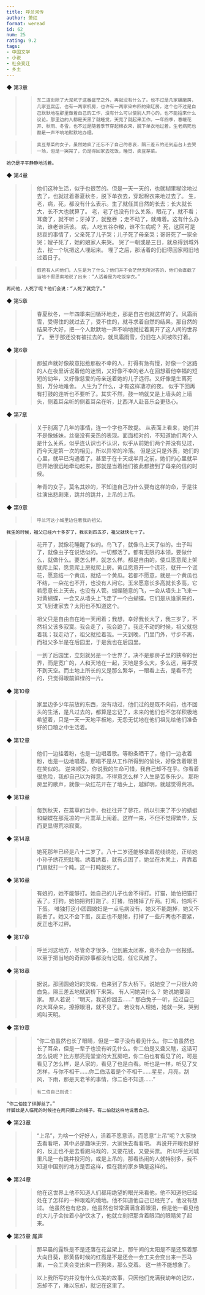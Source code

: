 ```yaml
---
title: 呼兰河传
author: 萧红
format: weread
id: 62
num: 25
rating: 9.2
tags:
- 中国文学
- 小说
- 社会变迁
- 乡土
---
```



◆ 第3章

>>     东二道街除了大泥坑子这番盛举之外，再就没有什么了。也不过是几家碾磨房，几家豆腐店，也有一两家机房，也许有一两家染布匹的染缸房，这个也不过是自己默默地在那里做着自己的工作，没有什么可以使别人开心的，也不能招来什么议论。那里边的人都是天黑了就睡觉，天亮了就起来工作。一年四季，春暖花开、秋雨、冬雪，也不过是随着季节穿起棉衣来，脱下单衣地过着。生老病死也都是一声不响地默默地办理。

>>     卖豆芽菜的女子，虽然她疯了还忘不了自己的悲哀，隔三差五的还到庙台上去哭一场，但是一哭完了，仍是得回家去吃饭，睡觉，卖豆芽菜。
    她仍是平平静静地活着。


◆ 第4章

>> 他们这种生活，似乎也很苦的。但是一天一天的，也就糊里糊涂地过去了，也就过着春夏秋冬，脱下单衣去，穿起棉衣来地过去了。
    生，老，病，死，都没有什么表示。生了就任其自然的长去；长大就长大，长不大也就算了。
    老，老了也没有什么关系，眼花了，就不看；耳聋了，就不听；牙掉了，就整吞 ；走不动了，就瘫着。这有什么办法，谁老谁活该。
    病，人吃五谷杂粮，谁不生病呢？
    死，这回可是悲哀的事情了，父亲死了儿子哭；儿子死了母亲哭；哥哥死了一家全哭；嫂子死了，她的娘家人来哭。
    哭了一朝或是三日，就总得到城外去，挖一个坑把这人埋起来。
    埋了之后，那活着的仍旧得回家照旧地过着日子。

>>     假若有人问他们，人生是为了什么？他们并不会茫然无所对答的，他们会直截了当地不假思索地说了出来：“人活着是为吃饭穿衣。”
    再问他，人死了呢？他们会说：“人死了就完了。”


◆ 第5章

>> 春夏秋冬，一年四季来回循环地走，那是自古也就这样的了。风霜雨雪，受得住的就过去了，受不住的，就寻求着自然的结果。那自然的结果不大好，把一个人默默地一声不响地就拉着离开了这人间的世界了。
    至于那还没有被拉去的，就风霜雨雪，仍旧在人间被吹打着。


◆ 第6章

>> 那鼓声就好像故意招惹那般不幸的人，打得有急有慢，好像一个迷路的人在夜里诉说着他的迷惘，又好像不幸的老人在回想着他幸福的短短的幼年，又好像慈爱的母亲送着她的儿子远行。又好像是生离死别，万分地难舍。
    人生为了什么，才有这样凄凉的夜。
    似乎下回再有打鼓的连听也不要听了。其实不然，鼓一响就又是上墙头的上墙头，侧着耳朵听的侧着耳朵在听，比西洋人赴音乐会更热心。


◆ 第7章

>> 关于别离了几年的事情，连一个字也不敢提。
    从表面上看来，她们并不是像姊妹，丝毫没有亲热的表现。面面相对的，不知道她们两个人是什么关系，似乎连认识也不认识，似乎从前她们两个并没有见过，而今天是第一次的相见，所以异常的冷落。
    但是这只是外表，她们的心里，就早已沟通着了。甚至于在十天或半月之前，她们的心里就早已开始很远地牵动起来，那就是当着她们彼此都接到了母亲的信的时候。

>> 年青的女子，莫名其妙的，不知道自己为什么要有这样的命，于是往往演出悲剧来，跳井的跳井，上吊的上吊。


◆ 第9章

>>     呼兰河这小城里边住着我的祖父。
    我生的时候，祖父已经六十多岁了，我长到四五岁，祖父就快七十了。

>> 花开了，就像花睡醒了似的。鸟飞了，就像鸟上天了似的。虫子叫了，就像虫子在说话似的。一切都活了。都有无限的本领，要做什么，就做什么。要怎么样，就怎么样。都是自由的。倭瓜愿意爬上架就爬上架，愿意爬上房就爬上房。黄瓜愿意开一个谎花，就开一个谎花，愿意结一个黄瓜，就结一个黄瓜。若都不愿意，就是一个黄瓜也不结，一朵花也不开，也没有人问它。玉米愿意长多高就长多高，它若愿意长上天去，也没有人管。蝴蝶随意的飞，一会从墙头上飞来一对黄蝴蝶，一会又从墙头上飞走了一个白蝴蝶。它们是从谁家来的，又飞到谁家去？太阳也不知道这个。

>> 祖父只是自由自在地一天闲着；我想，幸好我长大了，我三岁了，不然祖父该多寂寞。我会走了，我会跑了。我走不动的时候，祖父就抱着我；我走动了，祖父就拉着我。一天到晚，门里门外，寸步不离，而祖父多半是在后园里，于是我也在后园里。

>> 一到了后园里，立刻就另是一个世界了。决不是那房子里的狭窄的世界，而是宽广的，人和天地在一起，天地是多么大，多么远，用手摸不到天空。而土地上所长的又是那么繁华，一眼看上去，是看不完的，只觉得眼前鲜绿的一片。


◆ 第10章

>> 家里边多少年前放的东西，没有动过，他们过的是既不向前，也不回头的生活，是凡过去的，都算是忘记了，未来的他们也不怎样积极地希望着，只是一天一天地平板地，无怨无忧地在他们祖先给他们准备好的口粮之中生活着。


◆ 第12章

>> 他们一边挂着粉，也是一边唱着歌。等粉条晒干了，他们一边收着粉，也是一边地唱着。那唱不是从工作所得到的愉快，好像含着眼泪在笑似的。
    逆来顺受，你说我的生命可惜，我自己却不在乎。你看着很危险，我却自己以为得意。不得意怎么样？人生是苦多乐少。
    那粉房里的歌声，就像一朵红花开在了墙头上，越鲜明，就越觉得荒凉。


◆ 第13章

>> 每到秋天，在蒿草的当中，也往往开了蓼花，所以引来了不少的蜻蜓和蝴蝶在那荒凉的一片蒿草上闹着。这样一来，不但不觉得繁华，反而更显得荒凉寂寞。


◆ 第14章

>> 她死那年已经是八十二岁了。八十二岁还能够拿着花线绣花，正给她小孙子绣花兜肚嘴。绣着绣着，就有点困了，她坐在木凳上，背靠着门扇就打一个盹。这一打盹就死了。


◆ 第16章

>> 有娘的，她不能够打。她自己的儿子也舍不得打。打猫，她怕把猫打丢了。打狗，她怕把狗打跑了。打猪，怕猪掉了斤两。打鸡，怕鸡不下蛋。
    唯独打这小团圆媳妇是一点毛病没有，她又不能跑掉，她又不能丢了。她又不会下蛋，反正也不是猪，打掉了一些斤两也不要紧，反正也不过秤。


◆ 第17章

>> 呼兰河这地方，尽管奇才很多，但到底太闭塞，竟不会办一张报纸。以至于把当地的奇闻妙事都没有记载，任它风散了。


◆ 第18章

>> 据说，那团圆媳妇的灵魂，也来到了东大桥下。说她变了一只很大的白兔，隔三差五地就到桥下来哭。
    有人问她哭什么？
    她说她要回家。
    那人若说：
    “明天，我送你回去……”
    那白兔子一听，拉过自己的大耳朵来，擦擦眼泪，就不见了。
    若没有人理她，她就一哭，哭到鸡叫天明。


◆ 第19章

>> “你二伯虽然也长了眼睛，但是一辈子没有看见什么。你二伯虽然也长了耳朵，但是一辈子也没有听见什么。你二伯是又聋又瞎，这话可怎么说呢？比方那亮亮堂堂的大瓦房吧，你二伯也有看见了的，可是看见了怎么样，是人家的，看见了也是白看。听也是一样，听见了又怎样，与你不相干……你二伯活着是个不相干……星星，月亮，刮风，下雨，那是天老爷的事情，你二伯不知道……”

>>     有二伯自己则说：
    “你二伯挂了绊脚丝了。”
    绊脚丝是人临死的时候挂在两只脚上的绳子。有二伯就这样地说着自己。


◆ 第23章

>> “上吊”，为啥一个好好人，活着不愿意活，而愿意“上吊”呢？大家快去看看吧，其中必是趣味无穷，大家快去看看吧。
    再说开开眼也是好的，反正也不是去看跑马戏的，又要花钱，又要买票。
    所以呼兰河城里凡是一有跳井投河的，或是上吊的，那看热闹的人就特别多，我不知道中国别的地方是否这样，但在我的家乡确是这样的。


◆ 第24章

>> 他在这世界上他不知道人们都用绝望的眼光来看他，他不知道他已经处在了怎样的一种艰难的境地。他不知道他自己已经完了。他没有想过。
  他虽然也有悲哀，他虽然也常常满满含着眼泪，但是他一看见他的大儿子会拉着小驴饮水了，他就立刻把那含着眼泪的眼睛笑了起来。


◆ 第25章 尾声

>> 那早晨的露珠是不是还落在花盆架上，那午间的太阳是不是还照着那大向日葵，那黄昏时候的红霞是不是还会一会工夫会变出来一匹马来，一会工夫会变出来一匹狗来，那么变着。
    这一些不能想象了。

>> 以上我所写的并没有什么优美的故事，只因他们充满我幼年的记忆，忘却不了，难以忘却，就记在这里了。

